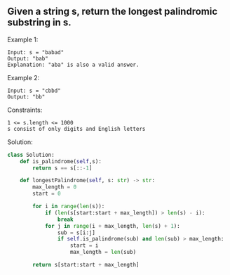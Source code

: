 ## Given a string s, return the longest palindromic substring in s.

Example 1:

```
Input: s = "babad"
Output: "bab"
Explanation: "aba" is also a valid answer.

```
Example 2:
```
Input: s = "cbbd"
Output: "bb"
 ```

Constraints:
```
1 <= s.length <= 1000
s consist of only digits and English letters
```

Solution:
```python
class Solution:
    def is_palindrome(self,s):
        return s == s[::-1]  

    def longestPalindrome(self, s: str) -> str:
        max_length = 0
        start = 0

        for i in range(len(s)):
            if (len(s[start:start + max_length]) > len(s) - i):
                break
            for j in range(i + max_length, len(s) + 1):
                sub = s[i:j]
                if self.is_palindrome(sub) and len(sub) > max_length:
                    start = i
                    max_length = len(sub)

        return s[start:start + max_length]
```
